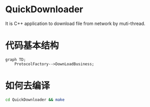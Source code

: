 # QuickDownloader
It is C++ application to download file from network by muti-thread.

# 代码基本结构
```mermaid
graph TD;
    ProtocolFactory-->DownLoadBusiness;
```

# 如何去编译
```bash
cd QuickDownloader && make
```



